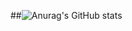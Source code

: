 ##![Anurag's GitHub stats](https://github-readme-stats.vercel.app/api?username=taner04&show_icons=true&theme=transparent)
